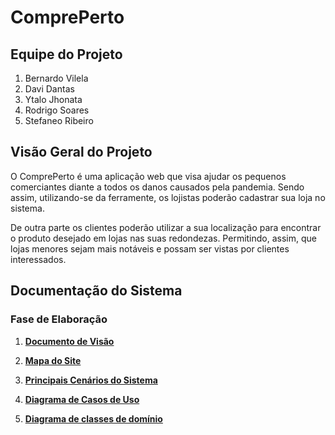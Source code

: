 # ComprePerto

## Equipe do Projeto
1. Bernardo Vilela
1. Davi Dantas
1. Ytalo Jhonata
1. Rodrigo Soares
1. Stefaneo Ribeiro


## Visão Geral do Projeto
O ComprePerto é uma aplicação web que visa ajudar os pequenos comerciantes diante a todos os danos causados pela pandemia. Sendo assim, utilizando-se da ferramente, os lojistas poderão cadastrar sua loja no sistema.

De outra parte os clientes poderão utilizar a sua localização para encontrar o produto desejado em lojas nas suas redondezas. Permitindo, assim, que lojas menores sejam mais notáveis e possam ser vistas por clientes interessados.

## Documentação do Sistema

### Fase de Elaboração

1. [**Documento de Visão**](https://github.com/Rodrigo-18/e-commerce/blob/main/docs/visao/doc_visao.md)
1. [**Mapa do Site**](https://github.com/Rodrigo-18/e-commerce/blob/main/docs/mapa_do_site/mapa.md)
1. [**Principais Cenários do Sistema**](https://github.com/Rodrigo-18/e-commerce/blob/main/docs/cenarios/doc_cenario.md) 
1. [**Diagrama de Casos de Uso**](https://github.com/Rodrigo-18/e-commerce/blob/main/docs/diagramas/cdu/cdu.md)

1. [**Diagrama de classes de domínio**](https://github.com/Rodrigo-18/e-commerce/blob/main/docs/diagramas/diagrama_classes_dominio/classes.md)
